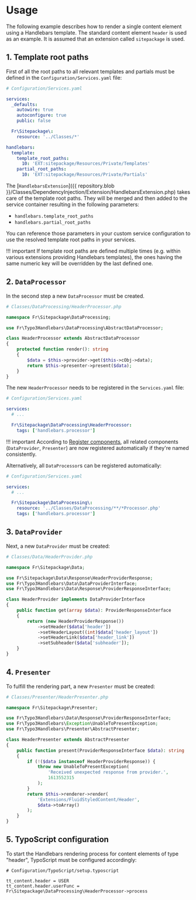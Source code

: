 # Usage

The following example describes how to render a single content element using a Handlebars template.
The standard content element `header` is used as an example. It is assumed that an extension
called `sitepackage` is used.

## 1. Template root paths

First of all the root paths to all relevant templates and partials must be defined in the
`Configuration/Services.yaml` file:

```yaml linenums="1"
# Configuration/Services.yaml

services:
  _defaults:
    autowire: true
    autoconfigure: true
    public: false

  Fr\Sitepackage\:
    resource: '../Classes/*'

handlebars:
  template:
    template_root_paths:
      10: 'EXT:sitepackage/Resources/Private/Templates'
    partial_root_paths:
      10: 'EXT:sitepackage/Resources/Private/Partials'
```

The [`HandlebarsExtension`]({{ repository.blob }}/Classes/DependencyInjection/Extension/HandlebarsExtension.php)
takes care of the template root paths. They will be merged and then added to the service
container resulting in the following parameters:

* `handlebars.template_root_paths`
* `handlebars.partial_root_paths`

You can reference those parameters in your custom service configuration to use the resolved
template root paths in your services.

!!! important
    If template root paths are defined multiple times (e.g. within various extensions
    providing Handlebars templates), the ones having the same numeric key will be
    overridden by the last defined one.

## 2. `DataProcessor`

In the second step a new `DataProcessor` must be created.

```php linenums="1"
# Classes/DataProcessing/HeaderProcessor.php

namespace Fr\Sitepackage\DataProcessing;

use Fr\Typo3Handlebars\DataProcessing\AbstractDataProcessor;

class HeaderProcessor extends AbstractDataProcessor
{
    protected function render(): string
    {
        $data = $this->provider->get($this->cObj->data);
        return $this->presenter->present($data);
    }
}
```

The new `HeaderProcessor` needs to be registered in the `Services.yaml` file:

```yaml linenums="1"
# Configuration/Services.yaml

services:
  # ...

  Fr\Sitepackage\DataProcessing\HeaderProcessor:
    tags: ['handlebars.processor']
```

!!! important
    According to [Register components](rendering/register-components.md#dataprocessor),
    all related components (`DataProvider`, `Presenter`) are now registered automatically
    if they're named consistently.

Alternatively, all `DataProcessor`s can be registered automatically:

```yaml linenums="1"
# Configuration/Services.yaml

services:
  # ...

  Fr\Sitepackage\DataProcessing\:
    resource: '../Classes/DataProcessing/**/*Processor.php'
    tags: ['handlebars.processor']
```

## 3. `DataProvider`

Next, a new `DataProvider` must be created:

```php linenums="1"
# Classes/Data/HeaderProvider.php

namespace Fr\Sitepackage\Data;

use Fr\Sitepackage\Data\Response\HeaderProviderResponse;
use Fr\Typo3Handlebars\Data\DataProviderInterface;
use Fr\Typo3Handlebars\Data\Response\ProviderResponseInterface;

class HeaderProvider implements DataProviderInterface
{
    public function get(array $data): ProviderResponseInterface
    {
        return (new HeaderProviderResponse())
            ->setHeader($data['header'])
            ->setHeaderLayout((int)$data['header_layout'])
            ->setHeaderLink($data['header_link'])
            ->setSubheader($data['subheader']);
    }
}
```

## 4. `Presenter`

To fulfill the rendering part, a new `Presenter` must be created:

```php linenums="1"
# Classes/Presenter/HeaderPresenter.php

namespace Fr\Sitepackage\Presenter;

use Fr\Typo3Handlebars\Data\Response\ProviderResponseInterface;
use Fr\Typo3Handlebars\Exception\UnableToPresentException;
use Fr\Typo3Handlebars\Presenter\AbstractPresenter;

class HeaderPresenter extends AbstractPresenter
{
    public function present(ProviderResponseInterface $data): string
    {
        if (!($data instanceof HeaderProviderResponse)) {
            throw new UnableToPresentException(
                'Received unexpected response from provider.',
                1613552315
            );
        }
        return $this->renderer->render(
            'Extensions/FluidStyledContent/Header',
            $data->toArray()
        );
    }
}
```

## 5. TypoScript configuration

To start the Handlebars rendering process for content elements of type "header", TypoScript must
be configured accordingly:

```typo3_typoscript linenums="1"
# Configuration/TypoScript/setup.typoscript

tt_content.header = USER
tt_content.header.userFunc = Fr\Sitepackage\DataProcessing\HeaderProcessor->process
```
